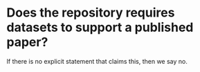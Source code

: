 # Does the repository requires datasets to support a published paper?

If there is no explicit statement that claims this, then we say no.